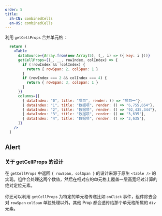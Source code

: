 ```yaml
---
order: 5
title:
  zh-CN: combinedCells
  en-US: combinedCells
---
```


利用 `getCellProps` 合并单元格：

```jsx
  return (
    <Table
      dataSource={Array.from(new Array(5), (_, i) => ({ key: i }))}
      getCellProps={(_, __, rowIndex, colIndex) => {
        if (!rowIndex && !colIndex) {
          return { rowSpan: 2, colSpan: 1 }
        }
        if (rowIndex === 2 && colIndex === 4) {
          return { rowSpan: 3, colSpan: 1 }
        }
      }}
      columns={[
        { dataIndex: "0", title: "项目", render: () => "项目一"},
        { dataIndex: "1", title: "数据项", render: () => "6,755,654"},
        { dataIndex: "2", title: "数据项", render: () => "92,435,344"},
        { dataIndex: "3", title: "数据项", render: () => "3,635"},
        { dataIndex: "4", title: "数据项", render: () => "3,635"},
      ]}
    />
  )
```

## Alert
### 关于 getCellProps 的设计
在 `getCellProps` 中返回 `{ rowSpan, colSpan }` 的设计来源于原生 `<table />` 的实现。组件会处理这两个数值，然后在相对应的单元格上覆盖一层高宽经过计算的绝对定位元素。<br />  
你还可以利用 `getCellProps` 为特定的单元格传递比如 `onClick` 事件，组件除去会对 `rowSpan` `colSpan` 单独处理以外，其他 Prop 都会透传给那个单元格所属的 `div` 元素。
